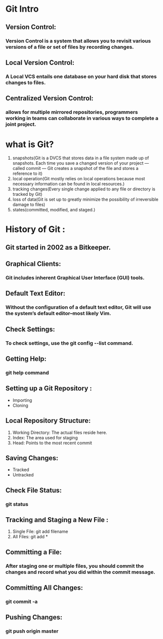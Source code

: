 # Git Intro
## Version Control: 
### Version Control is a system that allows you to revisit various versions of a file or set of files by recording changes.
## Local Version Control: 
### A Local VCS entails one database on your hard disk that stores changes to files.
## Centralized Version Control: 
### allows for multiple mirrored repositories, programmers working in teams can collaborate in various ways to complete a joint project.
# what is Git?
1. snapshots(Git is a DVCS that stores data in a file system made up of snapshots. Each time you save a changed version of your project — called commit — Git creates a snapshot of the file and stores a reference to it)
2. local operation(Git mostly relies on local operations because most necessary information can be found in local resources.)
3. tracking changes(Every single change applied to any file or directory is tracked by Git)
4. loss of data(Git is set up to greatly minimize the possibility of irreversible damage to files)
5. states(committed, modified, and staged.)
# History of Git :
## Git started in 2002 as a Bitkeeper.
## Graphical Clients: 
### Git includes inherent Graphical User Interface (GUI) tools.
## Default Text Editor: 
### Without the configuration of a default text editor, Git will use the system’s default editor–most likely Vim.
## Check Settings: 
### To check settings, use the git config --list command.
## Getting Help: 
### git help command
## Setting up a Git Repository :
- Importing
- Cloning
## Local Repository Structure:
1. Working Directory: The actual files reside here.
2. Index: The area used for staging
3. Head: Points to the most recent commit
## Saving Changes:
- Tracked 
- Untracked
## Check File Status: 
### git status
## Tracking and Staging a New File :
1. Single File: git add filename
2. All Files: git add *
## Committing a File: 
### After staging one or multiple files, you should commit the changes and record what you did within the commit message.
## Committing All Changes:
### git commit -a
## Pushing Changes: 
### git push origin master